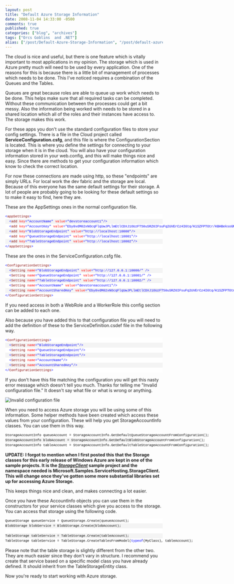 ```yaml
---
layout: post
title: "Default Azure Storage Information"
date: 2008-11-04 14:33:00 -0500
comments: true
published: true
categories: ["blog", "archives"]
tags: ["Orcs Goblins  and .NET"]
alias: ["/post/Default-Azure-Storage-Information", "/post/default-azure-storage-information"]
---
```

<!-- more -->

<p>The cloud is nice and useful, but there is one feature which is vitally important to most applications in my opinion. The storage which is used in Azure pretty much will need to be used by every application. One of the reasons for this is because there is a little bit of management of processes which needs to be done. This I've noticed requires a combination of the Queues and the Tables.</p>
<p>Queues are great because roles are able to queue up work which needs to be done. This helps make sure that all required tasks can be completed. Without these communication between the processes could get a bit messy. Also the information being worked with needs to be stored in a shared location which all of the roles and their instances have access to. The storage makes this work.</p>
<p>For these apps you don't use the standard configuration files to store your config settings. There is a file in the Cloud project called <strong>ServiceConfiguration.csfg</strong>, and this file is where the ConfigurationSection is located. This is where you define the settings for connecting to your storage when it is in the cloud. You will also have your configuration information stored in your web.config, and this will make things nice and easy. Since there are methods to get your configuration information which know to check the correct location.</p>
<p>For now these connections are made using http, so these "endpoints" are simply URLs. For local work the dev fabric and the storage are local. Because of this everyone has the same default settings for their storage. A lot of people are probably going to be looking for these default settings so to make it easy to find, here they are.</p>
<p>These are the AppSettings ones in the normal configuration file.</p>
<div>
<div style="border-style: none; padding: 0px; overflow: visible; font-size: 8pt; width: 100%; color: black; line-height: 12pt; font-family: consolas,'Courier New',courier,monospace; background-color: #f4f4f4;">
<pre style="border-style: none; margin: 0em; padding: 0px; overflow: visible; font-size: 8pt; width: 100%; color: black; line-height: 12pt; font-family: consolas,'Courier New',courier,monospace; background-color: white;"><span style="color: #0000ff;">&lt;</span><span style="color: #800000;">appSettings</span><span style="color: #0000ff;">&gt;</span></pre>
<pre style="border-style: none; margin: 0em; padding: 0px; overflow: visible; font-size: 8pt; width: 100%; color: black; line-height: 12pt; font-family: consolas,'Courier New',courier,monospace; background-color: #f4f4f4;">  <span style="color: #0000ff;">&lt;</span><span style="color: #800000;">add</span> <span style="color: #ff0000;">key</span><span style="color: #0000ff;">="AccountName"</span> <span style="color: #ff0000;">value</span><span style="color: #0000ff;">="devstoreaccount1"</span><span style="color: #0000ff;">/&gt;</span></pre>
<pre style="border-style: none; margin: 0em; padding: 0px; overflow: visible; font-size: 8pt; width: 100%; color: black; line-height: 12pt; font-family: consolas,'Courier New',courier,monospace; background-color: white;">  <span style="color: #0000ff;">&lt;</span><span style="color: #800000;">add</span> <span style="color: #ff0000;">key</span><span style="color: #0000ff;">="AccountKey"</span> <span style="color: #ff0000;">value</span><span style="color: #0000ff;">="Eby8vdM02xNOcqFlqUwJPLlmEtlCDXJ1OUzFT50uSRZ6IFsuFq2UVErCz4I6tq/K1SZFPTOtr/KBHBeksoGMGw=="</span><span style="color: #0000ff;">/&gt;</span></pre>
<pre style="border-style: none; margin: 0em; padding: 0px; overflow: visible; font-size: 8pt; width: 100%; color: black; line-height: 12pt; font-family: consolas,'Courier New',courier,monospace; background-color: #f4f4f4;">  <span style="color: #0000ff;">&lt;</span><span style="color: #800000;">add</span> <span style="color: #ff0000;">key</span><span style="color: #0000ff;">="BlobStorageEndpoint"</span> <span style="color: #ff0000;">value</span><span style="color: #0000ff;">="http://localhost:10000"</span><span style="color: #0000ff;">/&gt;</span></pre>
<pre style="border-style: none; margin: 0em; padding: 0px; overflow: visible; font-size: 8pt; width: 100%; color: black; line-height: 12pt; font-family: consolas,'Courier New',courier,monospace; background-color: white;">  <span style="color: #0000ff;">&lt;</span><span style="color: #800000;">add</span> <span style="color: #ff0000;">key</span><span style="color: #0000ff;">="QueueStorageEndpoint"</span> <span style="color: #ff0000;">value</span><span style="color: #0000ff;">="http://localhost:10001"</span><span style="color: #0000ff;">/&gt;</span></pre>
<pre style="border-style: none; margin: 0em; padding: 0px; overflow: visible; font-size: 8pt; width: 100%; color: black; line-height: 12pt; font-family: consolas,'Courier New',courier,monospace; background-color: #f4f4f4;">  <span style="color: #0000ff;">&lt;</span><span style="color: #800000;">add</span> <span style="color: #ff0000;">key</span><span style="color: #0000ff;">="TableStorageEndpoint"</span> <span style="color: #ff0000;">value</span><span style="color: #0000ff;">="http://localhost:10002"</span><span style="color: #0000ff;">/&gt;</span></pre>
<pre style="border-style: none; margin: 0em; padding: 0px; overflow: visible; font-size: 8pt; width: 100%; color: black; line-height: 12pt; font-family: consolas,'Courier New',courier,monospace; background-color: white;"><span style="color: #0000ff;">&lt;/</span><span style="color: #800000;">appSettings</span><span style="color: #0000ff;">&gt;</span></pre>
</div>
</div>
<p>These are the ones in the ServiceConfiguration.csfg file.</p>
<div>
<div style="border-style: none; padding: 0px; overflow: visible; font-size: 8pt; width: 100%; color: black; line-height: 12pt; font-family: consolas,'Courier New',courier,monospace; background-color: #f4f4f4;">
<pre style="border-style: none; margin: 0em; padding: 0px; overflow: visible; font-size: 8pt; width: 100%; color: black; line-height: 12pt; font-family: consolas,'Courier New',courier,monospace; background-color: white;"><span style="color: #0000ff;">&lt;</span><span style="color: #800000;">ConfigurationSettings</span><span style="color: #0000ff;">&gt;</span></pre>
<pre style="border-style: none; margin: 0em; padding: 0px; overflow: visible; font-size: 8pt; width: 100%; color: black; line-height: 12pt; font-family: consolas,'Courier New',courier,monospace; background-color: #f4f4f4;">  <span style="color: #0000ff;">&lt;</span><span style="color: #800000;">Setting</span> <span style="color: #ff0000;">name</span><span style="color: #0000ff;">="BlobStorageEndpoint"</span> <span style="color: #ff0000;">value</span><span style="color: #0000ff;">="http://127.0.0.1:10000/"</span> <span style="color: #0000ff;">/&gt;</span></pre>
<pre style="border-style: none; margin: 0em; padding: 0px; overflow: visible; font-size: 8pt; width: 100%; color: black; line-height: 12pt; font-family: consolas,'Courier New',courier,monospace; background-color: white;">  <span style="color: #0000ff;">&lt;</span><span style="color: #800000;">Setting</span> <span style="color: #ff0000;">name</span><span style="color: #0000ff;">="QueueStorageEndpoint"</span> <span style="color: #ff0000;">value</span><span style="color: #0000ff;">="http://127.0.0.1:10001/"</span> <span style="color: #0000ff;">/&gt;</span></pre>
<pre style="border-style: none; margin: 0em; padding: 0px; overflow: visible; font-size: 8pt; width: 100%; color: black; line-height: 12pt; font-family: consolas,'Courier New',courier,monospace; background-color: #f4f4f4;">  <span style="color: #0000ff;">&lt;</span><span style="color: #800000;">Setting</span> <span style="color: #ff0000;">name</span><span style="color: #0000ff;">="TableStorageEndpoint"</span> <span style="color: #ff0000;">value</span><span style="color: #0000ff;">="http://127.0.0.1:10002/"</span> <span style="color: #0000ff;">/&gt;</span></pre>
<pre style="border-style: none; margin: 0em; padding: 0px; overflow: visible; font-size: 8pt; width: 100%; color: black; line-height: 12pt; font-family: consolas,'Courier New',courier,monospace; background-color: white;">  <span style="color: #0000ff;">&lt;</span><span style="color: #800000;">Setting</span> <span style="color: #ff0000;">name</span><span style="color: #0000ff;">="AccountName"</span> <span style="color: #ff0000;">value</span><span style="color: #0000ff;">="devstoreaccount1"</span><span style="color: #0000ff;">/&gt;</span></pre>
<pre style="border-style: none; margin: 0em; padding: 0px; overflow: visible; font-size: 8pt; width: 100%; color: black; line-height: 12pt; font-family: consolas,'Courier New',courier,monospace; background-color: #f4f4f4;">  <span style="color: #0000ff;">&lt;</span><span style="color: #800000;">Setting</span> <span style="color: #ff0000;">name</span><span style="color: #0000ff;">="AccountSharedKey"</span> <span style="color: #ff0000;">value</span><span style="color: #0000ff;">="Eby8vdM02xNOcqFlqUwJPLlmEtlCDXJ1OUzFT50uSRZ6IFsuFq2UVErCz4I6tq/K1SZFPTOtr/KBHBeksoGMGw=="</span><span style="color: #0000ff;">/&gt;</span></pre>
<pre style="border-style: none; margin: 0em; padding: 0px; overflow: visible; font-size: 8pt; width: 100%; color: black; line-height: 12pt; font-family: consolas,'Courier New',courier,monospace; background-color: white;"><span style="color: #0000ff;">&lt;/</span><span style="color: #800000;">ConfigurationSettings</span><span style="color: #0000ff;">&gt;</span></pre>
</div>
</div>
<p>If you need access in both a WebRole and a WorkerRole this config section can be added to each one.</p>
<p>Also because you have added this to that configuration file you will need to add the definition of these to the ServiceDefinition.csdef file in the following way.</p>
<div>
<div style="border-style: none; padding: 0px; overflow: visible; font-size: 8pt; width: 100%; color: black; line-height: 12pt; font-family: consolas,'Courier New',courier,monospace; background-color: #f4f4f4;">
<pre style="border-style: none; margin: 0em; padding: 0px; overflow: visible; font-size: 8pt; width: 100%; color: black; line-height: 12pt; font-family: consolas,'Courier New',courier,monospace; background-color: white;"><span style="color: #0000ff;">&lt;</span><span style="color: #800000;">ConfigurationSettings</span><span style="color: #0000ff;">&gt;</span></pre>
<pre style="border-style: none; margin: 0em; padding: 0px; overflow: visible; font-size: 8pt; width: 100%; color: black; line-height: 12pt; font-family: consolas,'Courier New',courier,monospace; background-color: #f4f4f4;">  <span style="color: #0000ff;">&lt;</span><span style="color: #800000;">Setting</span> <span style="color: #ff0000;">name</span><span style="color: #0000ff;">="BlobStorageEndpoint"</span><span style="color: #0000ff;">/&gt;</span></pre>
<pre style="border-style: none; margin: 0em; padding: 0px; overflow: visible; font-size: 8pt; width: 100%; color: black; line-height: 12pt; font-family: consolas,'Courier New',courier,monospace; background-color: white;">  <span style="color: #0000ff;">&lt;</span><span style="color: #800000;">Setting</span> <span style="color: #ff0000;">name</span><span style="color: #0000ff;">="QueueStorageEndpoint"</span><span style="color: #0000ff;">/&gt;</span></pre>
<pre style="border-style: none; margin: 0em; padding: 0px; overflow: visible; font-size: 8pt; width: 100%; color: black; line-height: 12pt; font-family: consolas,'Courier New',courier,monospace; background-color: #f4f4f4;">  <span style="color: #0000ff;">&lt;</span><span style="color: #800000;">Setting</span> <span style="color: #ff0000;">name</span><span style="color: #0000ff;">="TableStorageEndpoint"</span><span style="color: #0000ff;">/&gt;</span></pre>
<pre style="border-style: none; margin: 0em; padding: 0px; overflow: visible; font-size: 8pt; width: 100%; color: black; line-height: 12pt; font-family: consolas,'Courier New',courier,monospace; background-color: white;">  <span style="color: #0000ff;">&lt;</span><span style="color: #800000;">Setting</span> <span style="color: #ff0000;">name</span><span style="color: #0000ff;">="AccountName"</span><span style="color: #0000ff;">/&gt;</span></pre>
<pre style="border-style: none; margin: 0em; padding: 0px; overflow: visible; font-size: 8pt; width: 100%; color: black; line-height: 12pt; font-family: consolas,'Courier New',courier,monospace; background-color: #f4f4f4;">  <span style="color: #0000ff;">&lt;</span><span style="color: #800000;">Setting</span> <span style="color: #ff0000;">name</span><span style="color: #0000ff;">="AccountSharedKey"</span><span style="color: #0000ff;">/&gt;</span></pre>
<pre style="border-style: none; margin: 0em; padding: 0px; overflow: visible; font-size: 8pt; width: 100%; color: black; line-height: 12pt; font-family: consolas,'Courier New',courier,monospace; background-color: white;"><span style="color: #0000ff;">&lt;/</span><span style="color: #800000;">ConfigurationSettings</span><span style="color: #0000ff;">&gt;</span></pre>
</div>
</div>
<p>If you don't have this file matching the configuration you will get this nasty error message which doesn't tell you much. Thanks for telling me "Invalid configuration file." It doesn't say what file or what is wrong or anything.</p>
<p><img src="http://static.flickr.com/3199/3003884212_ccfe991b1e.jpg" border="0" alt="Invalid configuration file" /></p>
<p>When you need to access Azure storage you will be using some of this information. Some helper methods have been created which access these values from your configuration. These will help you get StorageAccountInfo classes. You can use them in this way.</p>
<div>
<div style="border-style: none; padding: 0px; overflow: visible; font-size: 8pt; width: 100%; color: black; line-height: 12pt; font-family: consolas,'Courier New',courier,monospace; background-color: #f4f4f4;">
<pre style="border-style: none; margin: 0em; padding: 0px; overflow: visible; font-size: 8pt; width: 100%; color: black; line-height: 12pt; font-family: consolas,'Courier New',courier,monospace; background-color: white;">StorageAccountInfo queueAccount = StorageAccountInfo.GetDefaultQueueStorageAccountFromConfiguration();</pre>
<pre style="border-style: none; margin: 0em; padding: 0px; overflow: visible; font-size: 8pt; width: 100%; color: black; line-height: 12pt; font-family: consolas,'Courier New',courier,monospace; background-color: #f4f4f4;">StorageAccountInfo blobAccount = StorageAccountInfo.GetDefaultBlobStorageAccountFromConfiguration();</pre>
<pre style="border-style: none; margin: 0em; padding: 0px; overflow: visible; font-size: 8pt; width: 100%; color: black; line-height: 12pt; font-family: consolas,'Courier New',courier,monospace; background-color: white;">StorageAccountInfo tableAccount = StorageAccountInfo.GetDefaultTableStorageAccountFromConfiguration();</pre>
</div>
</div>
<p><strong>UPDATE: I forgot to mention when I first posted this that the Storage classes for this early release of Windows Azure are kept in one of the sample projects. It is the <em><span style="text-decoration: underline;">StorageClient</span></em> sample project and the namespace needed is Microsoft.Samples.ServiceHosting.StorageClient. This will change once they've gotten some more substantial libraries set up for accessing Azure Storage.</strong></p>
<p>This keeps things nice and clean, and makes connecting a lot easier.</p>
<p>Once you have these AccountInfo objects you can use them in the constructors for your service classes which give you access to the storage. You can access that storage using the following code.</p>
<div>
<div style="border-style: none; padding: 0px; overflow: visible; font-size: 8pt; width: 100%; color: black; line-height: 12pt; font-family: consolas,'Courier New',courier,monospace; background-color: #f4f4f4;">
<pre style="border-style: none; margin: 0em; padding: 0px; overflow: visible; font-size: 8pt; width: 100%; color: black; line-height: 12pt; font-family: consolas,'Courier New',courier,monospace; background-color: white;">QueueStorage queueService = QueueStorage.Create(queueAccount);</pre>
<pre style="border-style: none; margin: 0em; padding: 0px; overflow: visible; font-size: 8pt; width: 100%; color: black; line-height: 12pt; font-family: consolas,'Courier New',courier,monospace; background-color: #f4f4f4;">BlobStorage blobService = BlobStorage.Create(blobAccount);</pre>
<pre style="border-style: none; margin: 0em; padding: 0px; overflow: visible; font-size: 8pt; width: 100%; color: black; line-height: 12pt; font-family: consolas,'Courier New',courier,monospace; background-color: white;">&nbsp;</pre>
<pre style="border-style: none; margin: 0em; padding: 0px; overflow: visible; font-size: 8pt; width: 100%; color: black; line-height: 12pt; font-family: consolas,'Courier New',courier,monospace; background-color: #f4f4f4;">TableStorage tableService = TableStorage.Create(tableAccount);</pre>
<pre style="border-style: none; margin: 0em; padding: 0px; overflow: visible; font-size: 8pt; width: 100%; color: black; line-height: 12pt; font-family: consolas,'Courier New',courier,monospace; background-color: white;">TableStorage tableService = TableStorage.CreateTablesFromModel(<span style="color: #0000ff;">typeof</span>(MyClass), tableAccount);</pre>
</div>
</div>
<p>Please note that the table storage is slightly different from the other two. They are much easier since they don't vary in structure. I recommend you create that service based on a specific model class you have already defined. It should inherit from the TableStorageEntity class.</p>
<p>Now you're ready to start working with Azure storage.</p>
